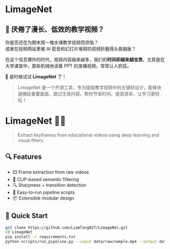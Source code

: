 # LimageNet
## 🤯 厌倦了漫长、低效的教学视频？

你是否还在为期末周一堆水课教学视频而烦恼？  
或者在视频网站里被 AI 配音和幻灯片堆砌的视频折磨得头昏脑胀？

在这个信息爆炸的时代，视频内容越来越多，我们的**时间却越来越宝贵**。尤其是在大学课堂中，那些机械地读着 PPT 的录播视频，常常让人抓狂。

🎉 是时候试试 **LimageNet** 了！

> LimageNet 是一个开源工具，专为提取教学视频中的关键帧设计，能够快速捕捉重要画面、跳过无效内容，帮你节省时间、提高效率，让学习更轻松！

# LimageNet 🧠🎥  
> Extract keyframes from educational videos using deep learning and visual filters.

## 🔍 Features
- 🎞️ Frame extraction from raw videos
- 🧠 CLIP-based semantic filtering
- 🔍 Sharpness + transition detection
- 🧪 Easy-to-run pipeline scripts
- 📦 Extensible modular design

## 🚀 Quick Start
```bash
git clone https://github.com/LiamTang827/LimageNet.git
cd LimageNet
pip install -r requirements.txt
python scripts/run_pipeline.py --input data/raw/sample.mp4 --output data/keyframes/

